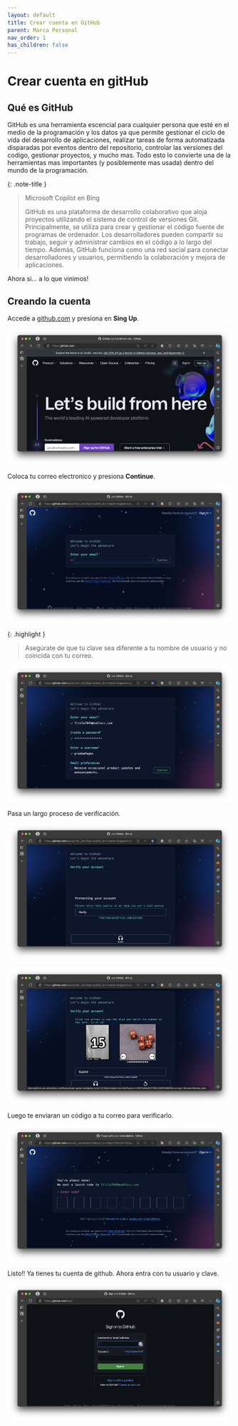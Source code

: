 ```yaml
---
layout: default
title: Crear cuenta en GitHub
parent: Marca Personal
nav_order: 1
has_children: false
---
```


# Crear cuenta en gitHub

## Qué es GitHub

GitHub es una herramienta escencial para cualquier persona que esté en el medio de la programación y los datos ya que permite gestionar el ciclo de vida del desarrollo de aplicaciones, realizar tareas de forma automatizada disparadas por eventos dentro del repositorio, controlar las versiones del codigo, gestionar proyectos, y mucho mas.
Todo esto lo convierte una de la herramientas mas importantes (y posiblemente mas usada) dentro del mundo de la programación.

{: .note-title }
> Microsoft Copilot en Bing
>
> GitHub es una plataforma de desarrollo colaborativo que aloja proyectos utilizando el sistema de control de versiones Git. Principalmente, se utiliza para crear y gestionar el código fuente de programas de ordenador. Los desarrolladores pueden compartir su trabajo, seguir y administrar cambios en el código a lo largo del tiempo. Además, GitHub funciona como una red social para conectar desarrolladores y usuarios, permitiendo la colaboración y mejora de aplicaciones.

Ahora si... a lo que vinimos!

## Creando la cuenta

Accede a [github.com](https://github.com/) y presiona en **Sing Up**.

![sing up](/docs/marca-personal/crear-cuenta-github/index/images/1.png)

Coloca tu correo electronico y presiona **Continue**.

![email](/docs/marca-personal/crear-cuenta-github/index/images/2.png)

{: .highlight }
> Asegúrate de que tu clave sea diferente a tu nombre de usuario y no coincida con tu correo.

![pass](/docs/marca-personal/crear-cuenta-github/index/images/3.png)

Pasa un largo proceso de verificación.

![verification 1](/docs/marca-personal/crear-cuenta-github/index/images/4.png)

![verification 2](/docs/marca-personal/crear-cuenta-github/index/images/5.png)

Luego te enviaran un código a tu correo para verificarlo.

![verification 3](/docs/marca-personal/crear-cuenta-github/index/images/6.png)

Listo!! Ya tienes tu cuenta de github. Ahora entra con tu usuario y clave.

![autentication](/docs/marca-personal/crear-cuenta-github/index/images/7.png)

